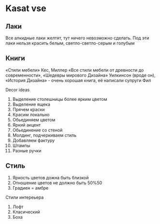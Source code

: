 # Kasat vse

## Лаки

Все алкидные лаки желтят, тут ничего невозможно сделать. Под эти лаки нельзя красить белым, светло-светло-серым и голубым

## Книги

«Стили мебели» Кес, Миллер «Все стили мебели от древности до современности», «Шедевры мирового Дизайна» Уилкинсон \(вроде он\), «История Дизайна» - очень хорошая книга, её написали супруги Фил





Decor ideas

1. Выделение столешницы более ярким цветом 
2. Выделение ящека
3. Прячем краски
4. Красим локально
5. Обьединяем цветом 
6. Яркий акцент
7. Обьединение со стеной 
8.  Молдинг, подчеркиваем стиль
9. Добавляем фактуру 
10. Штампы 
11. Разные ручки 

## Стиль

1. Яркость цветов дожна быть близкой
2. Отношение цветов не должно быть 50%50
3. Градиен = амбре 



Стили интереьера 

1. Лофт
2. Класический 
3. Боха 



